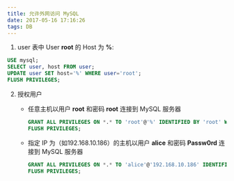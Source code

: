 ```yaml
---
title: 允许外网访问 MySQL
date: 2017-05-16 17:16:26
tags: DB
---
```


1. user 表中 User **root** 的 Host 为 **%**:

  ```sql
  USE mysql;
  SELECT user, host FROM user;
  UPDATE user SET host='%' WHERE user='root';
  FLUSH PRIVILEGES;
  ```

2. 授权用户

   * 任意主机以用户 **root** 和密码 **root** 连接到 MySQL 服务器

     ```sql
     GRANT ALL PRIVILEGES ON *.* TO 'root'@'%' IDENTIFIED BY 'root' WITH GRANT OPTION;
     FLUSH PRIVILEGES;
     ```

   * 指定 IP 为（如192.168.10.186）的主机以用户 **alice** 和密码 **Passw0rd** 连接到 MySQL 服务器

     ```sql
     GRANT ALL PRIVILEGES ON *.* TO 'alice'@'192.168.10.186' IDENTIFIED BY 'Passw0rd' WITH GRANT OPTION; 
     FLUSH PRIVILEGES;
     ```

     ​

